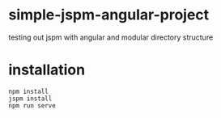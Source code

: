 # simple-jspm-angular-project
testing out jspm with angular and modular directory structure
# installation

```
npm install
jspm install
npm run serve
```

